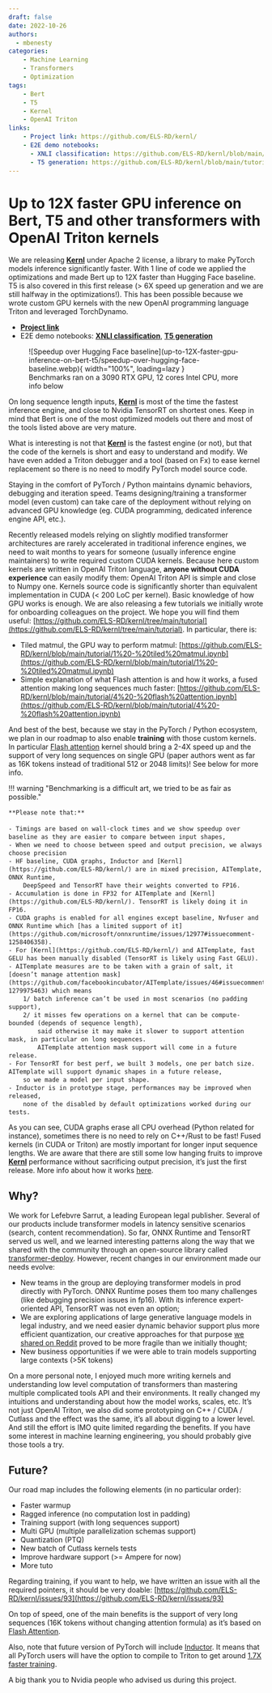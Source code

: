 ```yaml
---
draft: false
date: 2022-10-26
authors:
  - mbenesty
categories:
    - Machine Learning
    - Transformers
    - Optimization
tags:
    - Bert
    - T5
    - Kernel
    - OpenAI Triton
links:
    - Project link: https://github.com/ELS-RD/kernl/
    - E2E demo notebooks:
      - XNLI classification: https://github.com/ELS-RD/kernl/blob/main/tutorial/bert%20e2e.ipynb
      - T5 generation: https://github.com/ELS-RD/kernl/blob/main/tutorial/t5%20e2e.ipynb
---
```


# Up to 12X faster GPU inference on Bert, T5 and other transformers with OpenAI Triton kernels

We are releasing **[Kernl](https://github.com/ELS-RD/kernl/)** under Apache 2 license, a library to make PyTorch models inference significantly faster. 
With 1 line of code we applied the optimizations and made Bert up to 12X faster than Hugging Face baseline. 
T5 is also covered in this first release (> 6X speed up generation and we are still halfway in the optimizations!). 
This has been possible because we wrote custom GPU kernels with the new OpenAI programming language Triton and leveraged TorchDynamo.

- **[Project link](https://github.com/ELS-RD/kernl/)**
- E2E demo notebooks: **[XNLI classification](https://github.com/ELS-RD/kernl/blob/main/tutorial/bert%20e2e.ipynb)**, **[T5 generation](https://github.com/ELS-RD/kernl/blob/main/tutorial/t5%20e2e.ipynb)**

<!-- more -->

<figure markdown>
  ![Speedup over Hugging Face baseline](up-to-12X-faster-gpu-inference-on-bert-t5/speedup-over-hugging-face-baseline.webp){ width="100%", loading=lazy }
  <figcaption>Benchmarks ran on a 3090 RTX GPU, 12 cores Intel CPU, more info below</figcaption>
</figure>

On long sequence length inputs, **[Kernl](https://github.com/ELS-RD/kernl/)** is most of the time the fastest inference engine, 
and close to Nvidia TensorRT on shortest ones. 
Keep in mind that Bert is one of the most optimized models out there and most of the tools listed above are very mature.

What is interesting is not that **[Kernl](https://github.com/ELS-RD/kernl/)** is the fastest engine (or not), 
but that the code of the kernels is short and easy to understand and modify. 
We have even added a Triton debugger and a tool (based on Fx) to ease kernel replacement so there is no need to modify PyTorch model source code.

Staying in the comfort of PyTorch / Python maintains dynamic behaviors, debugging and iteration speed. 
Teams designing/training a transformer model (even custom) can take care of the deployment without relying on advanced GPU knowledge 
(eg. CUDA programming, dedicated inference engine API, etc.).

Recently released models relying on slightly modified transformer architectures are rarely accelerated in traditional inference engines, 
we need to wait months to years for someone (usually inference engine maintainers) to write required custom CUDA kernels. 
Because here custom kernels are written in OpenAI Triton language, **anyone without CUDA experience** can easily modify them: 
OpenAI Triton API is simple and close to Numpy one. Kernels source code is significantly shorter than equivalent implementation in CUDA 
(< 200 LoC per kernel). Basic knowledge of how GPU works is enough. 
We are also releasing a few tutorials we initially wrote for onboarding colleagues on the project. 
We hope you will find them useful: [https://github.com/ELS-RD/kernl/tree/main/tutorial](https://github.com/ELS-RD/kernl/tree/main/tutorial). In particular, there is:

- Tiled matmul, the GPU way to perform matmul: [https://github.com/ELS-RD/kernl/blob/main/tutorial/1%20-%20tiled%20matmul.ipynb](https://github.com/ELS-RD/kernl/blob/main/tutorial/1%20-%20tiled%20matmul.ipynb)
- Simple explanation of what Flash attention is and how it works, a fused attention making long sequences much faster: [https://github.com/ELS-RD/kernl/blob/main/tutorial/4%20-%20flash%20attention.ipynb](https://github.com/ELS-RD/kernl/blob/main/tutorial/4%20-%20flash%20attention.ipynb)

And best of the best, because we stay in the PyTorch / Python ecosystem, we plan in our roadmap to also enable **training** with those custom kernels. 
In particular [Flash attention](https://github.com/HazyResearch/flash-attention) kernel should bring a 2-4X speed up and the support of very long sequences on single GPU 
(paper authors went as far as 16K tokens instead of traditional 512 or 2048 limits)! See below for more info.

!!! warning "Benchmarking is a difficult art, we tried to be as fair as possible."

    **Please note that:**

    - Timings are based on wall-clock times and we show speedup over baseline as they are easier to compare between input shapes,
    - When we need to choose between speed and output precision, we always choose precision
    - HF baseline, CUDA graphs, Inductor and [Kernl](https://github.com/ELS-RD/kernl/) are in mixed precision, AITemplate, ONNX Runtime, 
        DeepSpeed and TensorRT have their weights converted to FP16.
    - Accumulation is done in FP32 for AITemplate and [Kernl](https://github.com/ELS-RD/kernl/). TensorRT is likely doing it in FP16.
    - CUDA graphs is enabled for all engines except baseline, Nvfuser and ONNX Runtime which [has a limited support of it](https://github.com/microsoft/onnxruntime/issues/12977#issuecomment-1258406358).
    - For [Kernl](https://github.com/ELS-RD/kernl/) and AITemplate, fast GELU has been manually disabled (TensorRT is likely using Fast GELU).
    - AITemplate measures are to be taken with a grain of salt, it [doesn’t manage attention mask](https://github.com/facebookincubator/AITemplate/issues/46#issuecomment-1279975463) which means 
        1/ batch inference can’t be used in most scenarios (no padding support), 
        2/ it misses few operations on a kernel that can be compute-bounded (depends of sequence length), 
            said otherwise it may make it slower to support attention mask, in particular on long sequences. 
            AITemplate attention mask support will come in a future release.
    - For TensorRT for best perf, we built 3 models, one per batch size. AITemplate will support dynamic shapes in a future release, 
        so we made a model per input shape.
    - Inductor is in prototype stage, performances may be improved when released, 
        none of the disabled by default optimizations worked during our tests.

As you can see, CUDA graphs erase all CPU overhead (Python related for instance), 
sometimes there is no need to rely on C++/Rust to be fast! Fused kernels (in CUDA or Triton) are mostly important for longer input sequence lengths. 
We are aware that there are still some low hanging fruits to improve **[Kernl](https://github.com/ELS-RD/kernl/)** performance without sacrificing output precision, 
it’s just the first release. More info about how it works [here](https://github.com/ELS-RD/kernl#how).

## Why?

We work for Lefebvre Sarrut, a leading European legal publisher. 
Several of our products include transformer models in latency sensitive scenarios (search, content recommendation). 
So far, ONNX Runtime and TensorRT served us well, and we learned interesting patterns along the way that we shared with the community through an open-source library called [transformer-deploy](https://github.com/ELS-RD/transformer-deploy). 
However, recent changes in our environment made our needs evolve:

- New teams in the group are deploying transformer models in prod directly with PyTorch. 
ONNX Runtime poses them too many challenges (like debugging precision issues in fp16). 
With its inference expert-oriented API, TensorRT was not even an option;
- We are exploring applications of large generative language models in legal industry, 
and we need easier dynamic behavior support plus more efficient quantization, 
our creative approaches for that purpose [we shared on Reddit](https://www.reddit.com/r/MachineLearning/comments/uwkpmt/p_what_we_learned_by_making_t5large_2x_faster/) proved to be more fragile than we initially thought;
- New business opportunities if we were able to train models supporting large contexts (>5K tokens)

On a more personal note, I enjoyed much more writing kernels and understanding low level computation of transformers than mastering multiple complicated tools API and their environments. 
It really changed my intuitions and understanding about how the model works, scales, etc. 
It’s not just OpenAI Triton, we also did some prototyping on C++ / CUDA / Cutlass and the effect was the same, it’s all about digging to a lower level. 
And still the effort is IMO quite limited regarding the benefits. 
If you have some interest in machine learning engineering, you should probably give those tools a try.

## Future?

Our road map includes the following elements (in no particular order):

- Faster warmup
- Ragged inference (no computation lost in padding)
- Training support (with long sequences support)
- Multi GPU (multiple parallelization schemas support)
- Quantization (PTQ)
- New batch of Cutlass kernels tests
- Improve hardware support (>= Ampere for now)
- More tuto

Regarding training, if you want to help, we have written an issue with all the required pointers, 
it should be very doable: [https://github.com/ELS-RD/kernl/issues/93](https://github.com/ELS-RD/kernl/issues/93)

On top of speed, one of the main benefits is the support of very long sequences (16K tokens without changing attention formula) as it’s based on [Flash Attention](https://github.com/HazyResearch/flash-attention).

Also, note that future version of PyTorch will include [Inductor](https://dev-discuss.pytorch.org/t/torchinductor-a-pytorch-native-compiler-with-define-by-run-ir-and-symbolic-shapes/747). 
It means that all PyTorch users will have the option to compile to Triton to get around [1.7X faster training](https://dev-discuss.pytorch.org/t/torchinductor-update-3-e2e-model-training-with-torchdynamo-inductor-gets-1-67x-2-1x-speedup/793).

A big thank you to Nvidia people who advised us during this project.